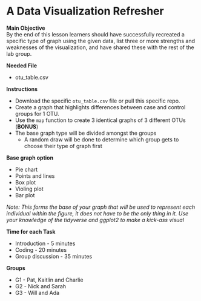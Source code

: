 # A Data Visualization Refresher

**Main Objective**  
By the end of this lesson learners should have successfully recreated a specific type of graph using the given data, list three or more strengths and weaknesses of the visualization, and have shared these with the rest of the lab group.

**Needed File**
* otu_table.csv

**Instructions**
* Download the specific `otu_table.csv` file or pull this specific repo.
* Create a graph that highlights differences between case and control groups for 1 OTU.
* Use the `map` function to create 3 identical graphs of 3 different OTUs (**BONUS**)
* The base graph type will be divided amongst the groups 
	* A random draw will be done to determine which group gets to choose their type of graph first

**Base graph option**
* Pie chart
* Points and lines
* Box plot
* Violing plot
* Bar plot

*Note: This forms the base of your graph that will be used to represent each individual within the figure, it does not have to be the only thing in it. Use your knowledge of the tidyverse and ggplot2 to make a kick-ass visual*


**Time for each Task**
* Introduction - 5 minutes
* Coding - 20 minutes
* Group discussion - 35 minutes

**Groups**
* G1 - Pat, Kaitlin and Charlie
* G2 - Nick and Sarah
* G3 - Will and Ada 


